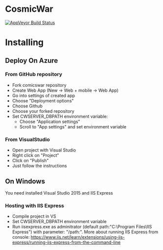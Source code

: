 # CosmicWar
[![AppVeyor Build Status](https://ci.appveyor.com/api/projects/status/github/TheLocky/cosmicwar?svg=true)](https://ci.appveyor.com/project/TheLocky/cosmicwar)

# Installing

## Deploy On Azure

### From GitHub repository
* Fork comicswar repository
* Create Web App (New -> Web + mobile -> Web App)
* Go into settings of created app
* Choose "Deployment options"
* Choose Github
* Choose your forked repository
* Set CWSERVER_DBPATH environment variable:
    * Choose "Application settings"
    * Scroll to "App settings" and set environment variable

### From VisualStudio
* Open project with Visual Studio
* Right click on "Project"
* Click on "Publish"
* Just follow the instructions

## On Windows
You need installed Visual Studio 2015 and IIS Express

### Hosting with IIS Express
* Compile project in VS
* Set CWSERVER_DBPATH environment variable
* Run iisexpress.exe as adminitrator (default path:"C:\Program Files\IIS Express") with parameter: "/path:<full path to your project folder>". More about running IIS Express from console: https://www.iis.net/learn/extensions/using-iis-express/running-iis-express-from-the-command-line

